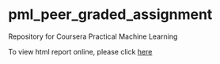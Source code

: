 # pml_peer_graded_assignment
Repository for Coursera Practical Machine Learning

To view html report online, please click [here](http://saikawa32.github.io/pml_peer_graded_assignment/assignment.html)